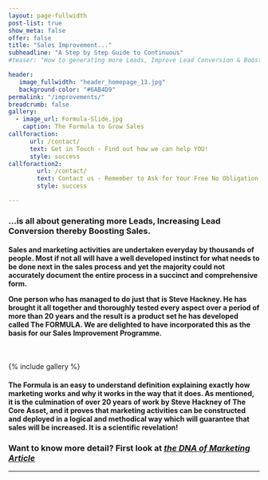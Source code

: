 ```yaml
---
layout: page-fullwidth
post-list: true
show_meta: false
offer: false
title: "Sales Improvement..."
subheadline: "A Step by Step Guide to Continuous"
#teaser: "How to generating more Leads, Improve Lead Conversion & Boosting Sales."

header:
   image_fullwidth: "header_homepage_13.jpg"
   background-color: "#6AB4D9"
permalink: "/improvements/"
breadcrumb: false
gallery:
  - image_url: Formula-Slide.jpg
    caption: The Formula to Grow Sales
callforaction:
      url: /contact/
      text: Get in Touch - Find out how we can help YOU!
      style: success
callforaction2:
        url: /contact/
        text: Contact us - Remember to Ask for Your Free No Obligation Survey!
        style: success

---
```

### ...is all about generating more Leads, Increasing Lead Conversion thereby Boosting Sales.
<h4>
<p>Sales and marketing activities are undertaken everyday by thousands of people.  Most if not all will have a well developed instinct for what needs to be done next in the sales process and yet the majority could not accurately document the entire process in a succinct and comprehensive form.</p>

<p>One person who has managed to do just that is Steve Hackney.  He has brought it all together and thoroughly tested every aspect over a period of more than 20 years and the result is a product set he has developed called <strong>The FORMULA</strong>.  We are delighted to have incorporated this as the basis for our Sales Improvement Programme.</p>
</h4>
<br>


 {% include gallery %}

<h4>
<p>The Formula is an easy to understand definition explaining exactly how marketing works and why it works in the way that it does.  As mentioned, it is the culmination of over 20 years of work by Steve Hackney of The Core Asset, and it proves that marketing activities can be constructed and deployed in a logical and methodical way which will guarantee that sales will be increased.  It is a scientific revelation!</p>
</h4>

### Want to know more detail? First look at <a href='/formula/'><em><u>the DNA of Marketing Article</u></em> </a>


<hr>
